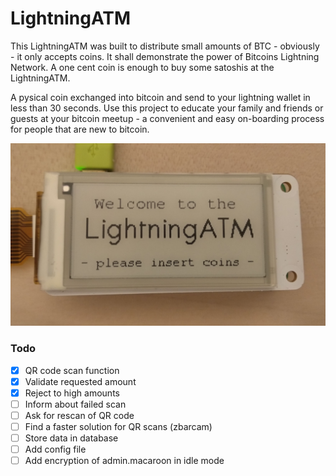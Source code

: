 # LightningATM

This LightningATM was built to distribute small amounts of BTC - obviously - it only accepts coins. It shall demonstrate the power of Bitcoins Lightning Network. A one cent coin is enough to buy some satoshis at the LightningATM.

A pysical coin exchanged into bitcoin and send to your lightning wallet in less than 30 seconds. Use this project to educate your family and friends or guests at your bitcoin meetup - a convenient and easy on-boarding process for people that are new to bitcoin.

![alt text](https://github.com/21isenough/LightningATM/blob/master/resources/startup_screen.jpg)

### Todo

- [x] QR code scan function
- [x] Validate requested amount
- [x] Reject to high amounts
- [ ] Inform about failed scan
- [ ] Ask for rescan of QR code
- [ ] Find a faster solution for QR scans (zbarcam)
- [ ] Store data in database
- [ ] Add config file
- [ ] Add encryption of admin.macaroon in idle mode 
